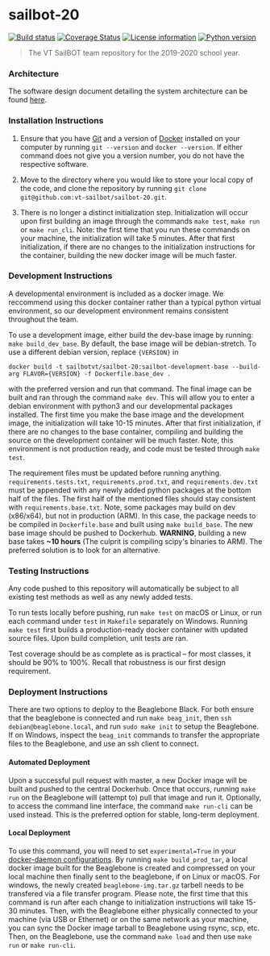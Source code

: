 # sailbot-20

[![Build status](https://travis-ci.com/vt-sailbot/sailbot-20.svg?branch=master)](https://travis-ci.com/vt-sailbot/sailbot-20)
[![Coverage Status](https://coveralls.io/repos/github/vt-sailbot/sailbot-20/badge.svg?branch=master)](https://coveralls.io/github/vt-sailbot/sailbot-20?branch=master)
[![License information](https://img.shields.io/badge/license-MIT-lightgrey.svg)](https://github.com/vt-sailbot/sailbot-20/blob/master/LICENSE)
[![Python version](https://img.shields.io/badge/python-3.5-blue.svg)](https://www.python.org/)

> The VT SailBOT team repository for the 2019-2020 school year.

### Architecture

The software design document detailing the system architecture can be found [here](https://docs.google.com/document/d/1JsAZn4CWerVZ45uQ7lLZehaZM9W0XL9Jg_lDHFKbvsM/edit?usp=sharing).

### Installation Instructions

1. Ensure that you have [Git](https://git-scm.com/downloads) and a version of [Docker](https://www.docker.com/get-started) installed on your computer by running `git --version` and `docker --version`. If either command does not give you a version number, you do not have the respective software.

2. Move to the directory where you would like to store your local copy of the code, and clone the repository by running `git clone git@github.com:vt-sailbot/sailbot-20.git`.

3. There is no longer a distinct initialization step. Initialization will occur upon first building an image through the commands `make test`, `make run` or `make run_cli`. Note: the first time that you run these commands on your machine, the initialization will take 5 minutes. After that first initialization, if there are no changes to the initialization instructions for the container, building the new docker image will be much faster.

### Development Instructions

A developmental environment is included as a docker image. We reccommend using this docker container rather than a typical python virtual environment, so our development environment remains consistent throughout the team. 

To use a development image, either build the dev-base image by running: `make build_dev_base`. By default, the base image will be debian-stretch. To use a different debian version, replace `{VERSION}` in 

`docker build -t sailbotvt/sailbot-20:sailbot-development-base --build-arg FLAVOR={VERSION} -f Dockerfile.base_dev .` 

with the preferred version and run that command. The final image can be built and ran through the command `make dev`. This will allow you to enter a debian environment with python3 and our developmental packages installed. The first time you make the base image and the development image, the initialization will take 10-15 minutes. After that first initialization, if there are no changes to the base container, compiling and building the source on the development container will be much faster. Note, this environment is not production ready, and code must be tested through `make test`. 

The requirement files must be updated before running anything. `requirements.tests.txt`, `requirements.prod.txt`, and `requirements.dev.txt` must be appended with any newly added python packages at the bottom half of the files. The first half of the mentioned files should stay consistent with `requirements.base.txt`. Note, some packages may build on dev (x86/x64), but not in production (ARM). In this case, the package needs to be compiled in `Dockerfile.base` and built using `make build_base`. The new base image should be pushed to Dockerhub. **WARNING**, building a new base takes **~10 hours** (The culprit is compiling scipy's binaries to ARM). The preferred solution is to look for an alternative.

### Testing Instructions

Any code pushed to this repository will automatically be subject to all existing test methods as well as any newly added tests.

To run tests locally before pushing, run `make test` on macOS or Linux, or run each command under `test` in `Makefile` separately on Windows. Running `make test` first builds a production-ready docker container with updated source files. Upon build completion, unit tests are ran.

Test coverage should be as complete as is practical – for most classes, it should be 90% to 100%. Recall that robustness is our first design requirement.

### Deployment Instructions

There are two options to deploy to the Beaglebone Black. For both ensure that the beaglebone is connected and run `make beag_init`, then `ssh debian@beaglebone.local`, and run `sudo make init` to setup the Beaglebone. If on Windows, inspect the `beag_init` commands to transfer the appropriate files to the Beaglebone, and use an ssh client to connect.

#### Automated Deployment

Upon a successful pull request with master, a new Docker image will be built and pushed to the central Dockerhub. Once that occurs, running `make run` on the Beaglebone will (attempt to) pull that image and run it. Optionally, to access the command line interface, the command `make run-cli` can be used instead. This is the preferred option for stable, long-term deployment.

#### Local Deployment

To use this command, you will need to set `experimental=True` in your [docker-daemon configurations](https://docs.docker.com/engine/reference/commandline/dockerd/). By running `make build_prod_tar`, a local docker image built for the Beaglebone is created and compressed on your local machine then finally sent to the beaglebone, if on Linux or macOS. For windows, the newly created `beaglebone-img.tar.gz` tarbell needs to be transfered via a file transfer program. Please note, the first time that this command is run after each change to initialization instructions will take 15-30 minutes. Then, with the Beaglebone either physically connected to your machine (via USB or Ethernet) or on the same network as your machine, you can sync the Docker image tarball to Beaglebone using rsync, scp, etc. Then, on the Beaglebone, use the command `make load` and then use `make run` or `make run-cli`.
